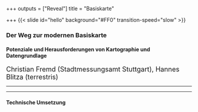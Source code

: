 +++
outputs = ["Reveal"]
title = "Basiskarte"

+++
{{< slide id="hello" background="#FF0" transition-speed="slow" >}}
### Der Weg zur modernen Basiskarte
#### Potenziale und Herausforderungen von Kartographie und Datengrundlage  
  


 <font size="4"> Christian Fremd (Stadtmessungsamt Stuttgart), Hannes Blitza (terrestris) </font>

---
<section data-background-iframe="https://openlayersbook.github.io/openlayers_book_samples/chapter03/2360OS_03_05_multiple.html" data-background-interactive>
</section>

---

#### Technische Umsetzung
